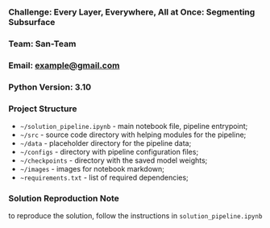 ### Challenge: Every Layer, Everywhere, All at Once: Segmenting Subsurface
### Team: San-Team
### Email: example@gmail.com

### Python Version: 3.10

### Project Structure 

* ```~/solution_pipeline.ipynb``` - main notebook file, pipeline entrypoint;
* ```~/src``` - source code directory with helping modules for the pipeline;
* ```~/data``` - placeholder directory for the pipeline data;
* ```~/configs``` - directory with pipeline configuration files;
* ```~/checkpoints``` - directory with the saved model weights;
* ```~/images``` - images for notebook markdown;
* ```~requirements.txt``` - list of required dependencies;

### Solution Reproduction Note
to  reproduce the solution, follow the instructions in ```solution_pipeline.ipynb```
